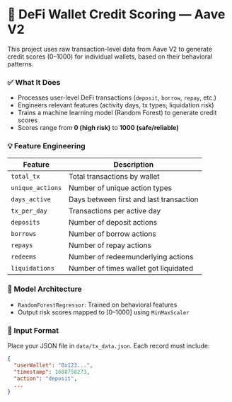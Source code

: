 # 🏦 DeFi Wallet Credit Scoring — Aave V2

This project uses raw transaction-level data from Aave V2 to generate credit scores (0–1000) for individual wallets, based on their behavioral patterns.

### ✅ What It Does

- Processes user-level DeFi transactions (`deposit`, `borrow`, `repay`, etc.)
- Engineers relevant features (activity days, tx types, liquidation risk)
- Trains a machine learning model (Random Forest) to generate credit scores
- Scores range from **0 (high risk)** to **1000 (safe/reliable)**

### 💡 Feature Engineering

| Feature         | Description                              |
|----------------|------------------------------------------|
| `total_tx`      | Total transactions by wallet             |
| `unique_actions`| Number of unique action types            |
| `days_active`   | Days between first and last transaction  |
| `tx_per_day`    | Transactions per active day              |
| `deposits`      | Number of deposit actions                |
| `borrows`       | Number of borrow actions                 |
| `repays`        | Number of repay actions                  |
| `redeems`       | Number of redeemunderlying actions       |
| `liquidations`  | Number of times wallet got liquidated    |

### 🧠 Model Architecture

- `RandomForestRegressor`: Trained on behavioral features
- Output risk scores mapped to [0–1000] using `MinMaxScaler`

### 📁 Input Format

Place your JSON file in `data/tx_data.json`. Each record must include:

```json
{
  "userWallet": "0x123...",
  "timestamp": 1688758273,
  "action": "deposit",
  ...
}
